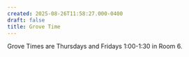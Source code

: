 ```yaml
---
created: 2025-08-26T11:58:27.000-0400
draft: false
title: Grove Time
---
```


Grove Times are Thursdays and Fridays 1:00-1:30 in Room 6.